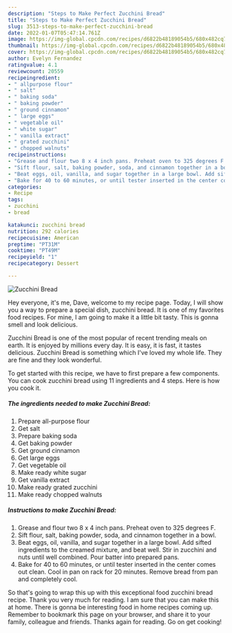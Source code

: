 ```yaml
---
description: "Steps to Make Perfect Zucchini Bread"
title: "Steps to Make Perfect Zucchini Bread"
slug: 3513-steps-to-make-perfect-zucchini-bread
date: 2022-01-07T05:47:14.761Z
image: https://img-global.cpcdn.com/recipes/d6822b48189054b5/680x482cq70/zucchini-bread-recipe-main-photo.jpg
thumbnail: https://img-global.cpcdn.com/recipes/d6822b48189054b5/680x482cq70/zucchini-bread-recipe-main-photo.jpg
cover: https://img-global.cpcdn.com/recipes/d6822b48189054b5/680x482cq70/zucchini-bread-recipe-main-photo.jpg
author: Evelyn Fernandez
ratingvalue: 4.1
reviewcount: 20559
recipeingredient:
- " allpurpose flour"
- " salt"
- " baking soda"
- " baking powder"
- " ground cinnamon"
- " large eggs"
- " vegetable oil"
- " white sugar"
- " vanilla extract"
- " grated zucchini"
- " chopped walnuts"
recipeinstructions:
- "Grease and flour two 8 x 4 inch pans. Preheat oven to 325 degrees F."
- "Sift flour, salt, baking powder, soda, and cinnamon together in a bowl."
- "Beat eggs, oil, vanilla, and sugar together in a large bowl. Add sifted ingredients to the creamed mixture, and beat well. Stir in zucchini and nuts until well combined. Pour batter into prepared pans."
- "Bake for 40 to 60 minutes, or until tester inserted in the center comes out clean. Cool in pan on rack for 20 minutes. Remove bread from pan and completely cool."
categories:
- Recipe
tags:
- zucchini
- bread

katakunci: zucchini bread 
nutrition: 292 calories
recipecuisine: American
preptime: "PT31M"
cooktime: "PT49M"
recipeyield: "1"
recipecategory: Dessert

---
```



![Zucchini Bread](https://img-global.cpcdn.com/recipes/d6822b48189054b5/680x482cq70/zucchini-bread-recipe-main-photo.jpg)

Hey everyone, it's me, Dave, welcome to my recipe page. Today, I will show you a way to prepare a special dish, zucchini bread. It is one of my favorites food recipes. For mine, I am going to make it a little bit tasty. This is gonna smell and look delicious.



Zucchini Bread is one of the most popular of recent trending meals on earth. It is enjoyed by millions every day. It is easy, it is fast, it tastes delicious. Zucchini Bread is something which I've loved my whole life. They are fine and they look wonderful.


To get started with this recipe, we have to first prepare a few components. You can cook zucchini bread using 11 ingredients and 4 steps. Here is how you cook it.

<!--inarticleads1-->

##### The ingredients needed to make Zucchini Bread:

1. Prepare  all-purpose flour
1. Get  salt
1. Prepare  baking soda
1. Get  baking powder
1. Get  ground cinnamon
1. Get  large eggs
1. Get  vegetable oil
1. Make ready  white sugar
1. Get  vanilla extract
1. Make ready  grated zucchini
1. Make ready  chopped walnuts




<!--inarticleads2-->

##### Instructions to make Zucchini Bread:

1. Grease and flour two 8 x 4 inch pans. Preheat oven to 325 degrees F.
1. Sift flour, salt, baking powder, soda, and cinnamon together in a bowl.
1. Beat eggs, oil, vanilla, and sugar together in a large bowl. Add sifted ingredients to the creamed mixture, and beat well. Stir in zucchini and nuts until well combined. Pour batter into prepared pans.
1. Bake for 40 to 60 minutes, or until tester inserted in the center comes out clean. Cool in pan on rack for 20 minutes. Remove bread from pan and completely cool.




So that's going to wrap this up with this exceptional food zucchini bread recipe. Thank you very much for reading. I am sure that you can make this at home. There is gonna be interesting food in home recipes coming up. Remember to bookmark this page on your browser, and share it to your family, colleague and friends. Thanks again for reading. Go on get cooking!

